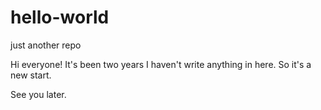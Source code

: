 # hello-world
just another repo

Hi everyone!
It's been two years I haven't write anything in here. So it's a new start.

See you later.
